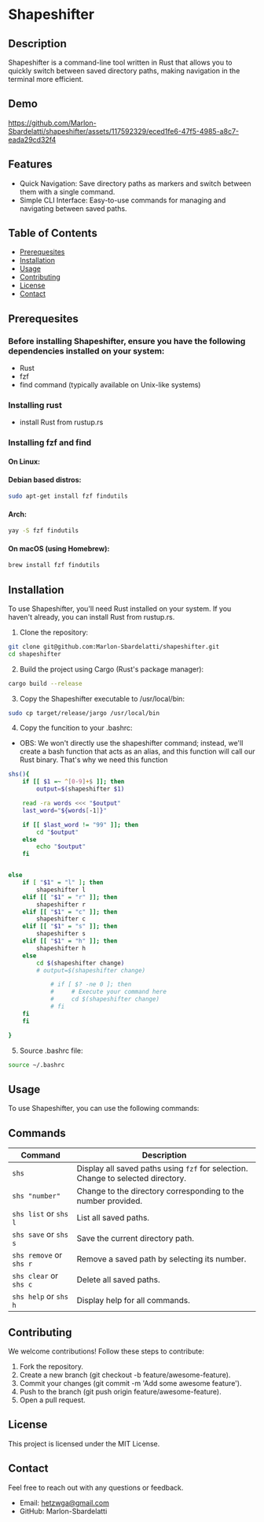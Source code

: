 # Shapeshifter

## Description
Shapeshifter is a command-line tool written in Rust that allows you to quickly switch between saved directory paths, making navigation in the terminal more efficient.

## Demo


https://github.com/Marlon-Sbardelatti/shapeshifter/assets/117592329/eced1fe6-47f5-4985-a8c7-eada29cd32f4



## Features
- Quick Navigation: Save directory paths as markers and switch between them with a single command.
- Simple CLI Interface: Easy-to-use commands for managing and navigating between saved paths.

## Table of Contents
- [Prerequesites](#prerequesites)
- [Installation](#installation)
- [Usage](#usage)
- [Contributing](#contributing)
- [License](#license)
- [Contact](#contact)

## Prerequesites
### Before installing Shapeshifter, ensure you have the following dependencies installed on your system:

* Rust
* fzf
* find command (typically available on Unix-like systems)

### Installing rust
- install Rust from rustup.rs

### Installing fzf and find

#### On Linux:
#### Debian based distros: 
```bash
sudo apt-get install fzf findutils
```
#### Arch: 
```bash
yay -S fzf findutils
```
#### On macOS (using Homebrew):
```bash
brew install fzf findutils
```



## Installation
To use Shapeshifter, you'll need Rust installed on your system. If you haven't already, you can install Rust from rustup.rs.

1. Clone the repository:
```bash
git clone git@github.com:Marlon-Sbardelatti/shapeshifter.git
cd shapeshifter
```
2. Build the project using Cargo (Rust's package manager):
```bash
cargo build --release
```
3. Copy the Shapeshifter executable to /usr/local/bin:
```bash
sudo cp target/release/jargo /usr/local/bin
```
4. Copy the funcition to your .bashrc:
- OBS: We won't directly use the shapeshifter command; instead, we'll create a bash function that acts as an alias, and this function will call our Rust binary. That's why we need this function
```bash
shs(){
    if [[ $1 =~ ^[0-9]+$ ]]; then
        output=$(shapeshifter $1)

    read -ra words <<< "$output"
    last_word="${words[-1]}"

    if [[ $last_word != "99" ]]; then
        cd "$output"
    else 
        echo "$output"
    fi


else
    if [ "$1" = "l" ]; then
        shapeshifter l
    elif [[ "$1" = "r" ]]; then
        shapeshifter r 
    elif [[ "$1" = "c" ]]; then
        shapeshifter c 
    elif [[ "$1" = "s" ]]; then
        shapeshifter s 
    elif [[ "$1" = "h" ]]; then
        shapeshifter h 
    else
        cd $(shapeshifter change)
        # output=$(shapeshifter change)

            # if [ $? -ne 0 ]; then
            #     # Execute your command here
            #     cd $(shapeshifter change)
            # fi
    fi
    fi

}
```
5. Source .bashrc file:
```bash
source ~/.bashrc
```


## Usage
To use Shapeshifter, you can use the following commands:

## Commands

| Command             | Description                                                                      |
|---------------------|----------------------------------------------------------------------------------|
| `shs`               | Display all saved paths using `fzf` for selection. Change to selected directory. |
| `shs "number"`      | Change to the directory corresponding to the number provided.                     |
| `shs list` or `shs l` | List all saved paths.                                                           |
| `shs save` or `shs s` | Save the current directory path.                                                |
| `shs remove` or `shs r` | Remove a saved path by selecting its number.                                    |
| `shs clear` or `shs c` | Delete all saved paths.                                                         |
| `shs help` or `shs h`  | Display help for all commands.                                                  |



## Contributing
We welcome contributions! Follow these steps to contribute:

1. Fork the repository.
2. Create a new branch (git checkout -b feature/awesome-feature).
3. Commit your changes (git commit -m 'Add some awesome feature').
4. Push to the branch (git push origin feature/awesome-feature).
5. Open a pull request.

## License
This project is licensed under the MIT License.

## Contact
Feel free to reach out with any questions or feedback.

* Email: hetzwga@gmail.com
* GitHub: Marlon-Sbardelatti
